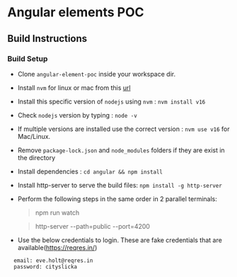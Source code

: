 # Angular elements POC

## Build Instructions

### Build Setup

* Clone `angular-element-poc` inside your workspace dir.
* Install `nvm` for linux or mac from this [url](https://github.com/creationix/nvm#installation-and-update)
* Install this specific version of `nodejs` using `nvm` : `nvm install v16` 
* Check `nodejs` version by typing : `node -v`
* If multiple versions are installed use the correct version : `nvm use v16` for Mac/Linux.
* Remove `package-lock.json` and `node_modules` folders if they are exist in the directory
* Install dependencies : `cd angular && npm install`
* Install http-server to serve the build files: `npm install -g http-server`
* Perform the following steps in the same order in 2 parallel terminals:
  > npm run watch

  > http-server --path=public --port=4200

* Use the below credentials to login. These are fake credentials that are available(https://reqres.in/)
```
  email: eve.holt@reqres.in
  password: cityslicka
```